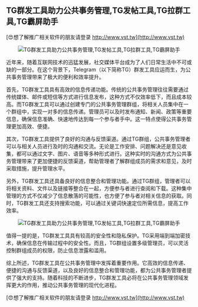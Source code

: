 ## **TG群发工具助力公共事务管理,TG发帖工具,TG拉群工具,TG霸屏助手**

[😍想了解推广相关软件的朋友请登录 http://www.vst.tw](http://www.vst.tw)

 <center><img src="https://vst.tw/MP4/tuiguang/png/6.png" alt="TG群发工具助力公共事务管理,TG发帖工具,TG拉群工具,TG霸屏助手"></center>

近年来，随着互联网技术的迅猛发展，社交媒体平台成为了人们日常生活中不可或缺的一部分。在这个背景下，Telegram（以下简称TG）群发工具应运而生，为公共事务管理带来了极大的便利和效率提升。

首先，TG群发工具具有高效的信息传递功能。传统的公共事务管理往往需要通过传统媒体、邮件或短信等方式进行信息发布，这种方式不仅效率低下，而且成本较高。而TG群发工具可以通过创建专门的公共事务管理群组，将相关人员集中在一个群组中，实现一对多的信息传递。管理员可以及时发布通知、新闻、政策等重要信息，确保信息准确、快速地传达到每一个参与者手中。这一特点使得公共事务管理更加高效、便捷。

其次，TG群发工具提供了良好的沟通与反馈渠道。通过TG群组，公共事务管理者可以与相关人员进行及时的沟通和交流。无论是工作安排、问题解决还是意见收集，都可以通过文字、图片、语音等多种形式进行。这种实时的沟通方式为公共事务管理带来了更加便捷的反馈渠道，帮助管理者了解群组成员的需求和意见，及时采取措施，提升管理水平。

另外，TG群发工具还具备良好的信息整合和管理功能。通过TG群组，管理者可以将相关资料、文件以及链接等整合在一起，方便参与者进行查阅和下载。这种集中管理的方式不仅减少了信息散落的可能性，也方便了参与者对相关信息的获取。同时，TG群发工具还支持搜索功能，可以通过关键词快速定位所需信息，提高工作效率。

 <center><img src="https://vst.tw/MP4/tuiguang/png/6.png" alt="TG群发工具助力公共事务管理,TG发帖工具,TG拉群工具,TG霸屏助手"></center>

值得一提的是，TG群发工具具有较高的安全性和隐私保护。TG采用端到端加密技术，确保信息在传输过程中的安全性。而且，TG群组设置多级管理员，可以灵活控制群组成员的权限，防止信息泄露和滥用。

综上所述，TG群发工具在公共事务管理中发挥着重要作用。它高效的信息传递、便捷的沟通与反馈渠道，以及良好的信息整合和管理功能，都为公共事务管理者提供了强大的支持。随着科技的不断进步，TG群发工具必将在公共事务管理领域发挥更大的作用，推动公共事务管理的现代化进程。

[😍想了解推广相关软件的朋友请登录 http://www.vst.tw](http://www.vst.tw)



